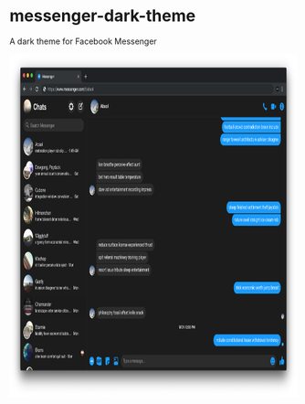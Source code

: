 # messenger-dark-theme
A dark theme for Facebook Messenger

<p align="center">
  <img src="./demo.png" height="600" alt="Messenger Dark Theme example" />
</p>
